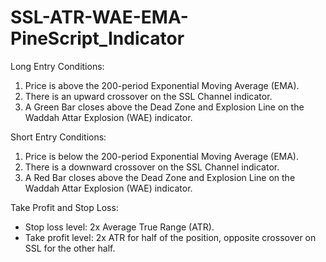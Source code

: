 # SSL-ATR-WAE-EMA-PineScript_Indicator

Long Entry Conditions:

1. Price is above the 200-period Exponential Moving Average (EMA).
2. There is an upward crossover on the SSL Channel indicator.
3. A Green Bar closes above the Dead Zone and Explosion Line on the Waddah Attar Explosion (WAE) indicator.

Short Entry Conditions:

1. Price is below the 200-period Exponential Moving Average (EMA).
2. There is a downward crossover on the SSL Channel indicator.
3. A Red Bar closes above the Dead Zone and Explosion Line on the Waddah Attar Explosion (WAE) indicator.

Take Profit and Stop Loss:

- Stop loss level: 2x Average True Range (ATR).
- Take profit level: 2x ATR for half of the position, opposite crossover on SSL for the other half.


